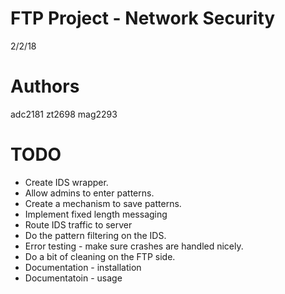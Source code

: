 # FTP Project - Network Security

2/2/18

# Authors
adc2181
zt2698
mag2293

# TODO

* Create IDS wrapper.
* Allow admins to enter patterns.
* Create a mechanism to save patterns.
* Implement fixed length messaging
* Route IDS traffic to server
* Do the pattern filtering on the IDS.
* Error testing - make sure crashes are handled nicely.
* Do a bit of cleaning on the FTP side.
* Documentation - installation
* Documentatoin - usage
